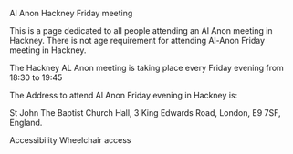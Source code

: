 Al Anon Hackney Friday meeting 

This is a page dedicated to all people attending an Al Anon meeting in Hackney. There is not age requirement for attending Al-Anon Friday meeting in Hackney.

The Hackney AL Anon meeting is taking place every Friday evening from 18:30 to 19:45

The Address to attend Al Anon Friday evening in Hackney is: 

St John The Baptist Church Hall,
3 King Edwards Road,
London,
E9 7SF,
England.

Accessibility
Wheelchair access
